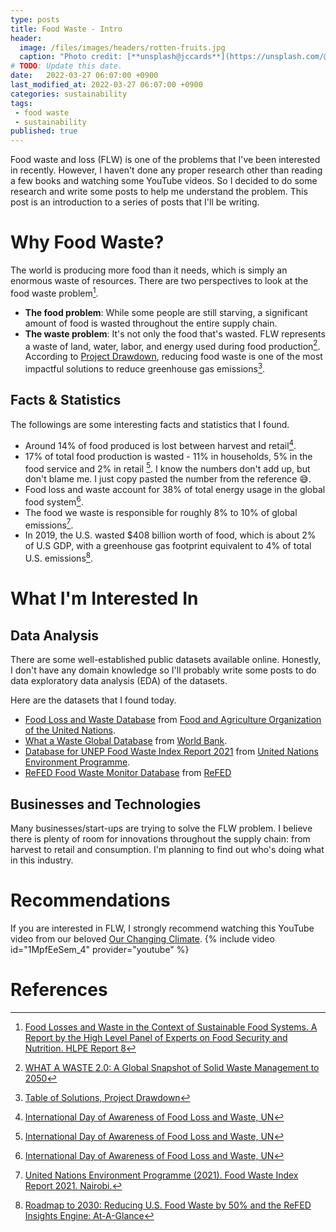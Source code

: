 ```yaml
---
type: posts
title: Food Waste - Intro
header:
  image: /files/images/headers/rotten-fruits.jpg
  caption: "Photo credit: [**unsplash@jccards**](https://unsplash.com/@jccards)"
# TODO: Update this date.
date:   2022-03-27 06:07:00 +0900
last_modified_at: 2022-03-27 06:07:00 +0900
categories: sustainability
tags:
 - food waste
 - sustainability
published: true
---
```


Food waste and loss (FLW) is one of the problems that I've been interested in recently. However, I haven't done any proper research other than reading a few books and watching some YouTube videos. So I decided to do some research and write some posts to help me understand the problem. This post is an introduction to a series of posts that I'll be writing. 

# Why Food Waste?

The world is producing more food than it needs, which is simply an enormous waste of resources. There are two perspectives to look at the food waste problem[^4].
 * **The food problem**: While some people are still starving, a significant amount of food is wasted throughout the entire supply chain. 
 * **The waste problem**: It's not only the food that's wasted. FLW represents a waste of land, water, labor, and energy used during food production[^5]. According to [Project Drawdown](https://drawdown.org/solutions/table-of-solutions), reducing food waste is one of the most impactful solutions to reduce greenhouse gas emissions[^1].

## Facts & Statistics

The followings are some interesting facts and statistics that I found.

* Around 14% of food produced is lost between harvest and retail[^3].
* 17% of total food production is wasted - 11% in households, 5% in the food service and 2% in retail [^3]. I know the numbers don't add up, but don't blame me. I just copy pasted the number from the reference 😅.
* Food loss and waste account for 38% of total energy usage in the global food system[^3].
* The food we waste is responsible for roughly 8% to 10% of global emissions[^6].
* In 2019, the U.S. wasted $408 billion worth of food, which is about 2% of U.S GDP, with a greenhouse gas footprint equivalent to 4% of total U.S. emissions[^7].


# What I'm Interested In

## Data Analysis
There are some well-established public datasets available online. Honestly, I don't have any domain knowledge so I'll probably write some posts to do data exploratory data analysis (EDA) of the datasets.

Here are the datasets that I found today.

* [Food Loss and Waste Database](https://www.fao.org/platform-food-loss-waste/flw-data/en/) from [Food and Agriculture Organization of the United Nations](https://www.fao.org/home/en/). 
* [What a Waste Global Database](https://datacatalog.worldbank.org/search/dataset/0039597) from [World Bank](https://www.worldbank.org/en/home).
* [Database for UNEP Food Waste Index Report 2021](https://www.unep.org/resources/report/unep-food-waste-index-report-2021) from [United Nations Environment Programme](https://www.unep.org/). 
* [ReFED Food Waste Monitor Database](https://insights-engine.refed.org/food-waste-monitor?view=overview&year=2019) from [ReFED](https://refed.org/)

## Businesses and Technologies

Many businesses/start-ups are trying to solve the FLW problem. I believe there is plenty of room for innovations throughout the supply chain: from harvest to retail and consumption. I'm planning to find out who's doing what in this industry.

# Recommendations

If you are interested in FLW, I strongly recommend watching this YouTube video from our beloved [Our Changing Climate](https://www.youtube.com/c/OurChangingClimate/featured).
{% include video id="1MpfEeSem_4" provider="youtube" %}


# References

[^1]: [Table of Solutions, Project Drawdown](https://drawdown.org/solutions/table-of-solutions)
[^2]: [Wasted: How America Is Losing Up to 40 Percent of Its Food from Farm to Fork to Landfill, NRDC](https://www.nrdc.org/resources/wasted-how-america-losing-40-percent-its-food-farm-fork-landfill)
[^3]: [International Day of Awareness of Food Loss and Waste, UN](https://www.fao.org/international-day-awareness-food-loss-waste?utm_source=twitter&utm_medium=social+media&utm_campaign=fao)
[^4]: [Food Losses and Waste in the Context of Sustainable Food Systems. A Report by the High Level Panel of Experts on Food Security and Nutrition. HLPE Report 8](https://www.fao.org/policy-support/tools-and-publications/resources-details/en/c/854257/)
[^5]: [WHAT A WASTE 2.0: A Global Snapshot of Solid Waste Management to 2050](https://datatopics.worldbank.org/what-a-waste/global_food_loss_and_waste.html)
[^6]: [United Nations Environment Programme (2021). Food Waste Index Report 2021. Nairobi.](https://www.unep.org/resources/report/unep-food-waste-index-report-2021)
[^7]: [Roadmap to 2030: Reducing U.S. Food Waste by 50% and the ReFED Insights Engine: At-A-Glance](https://refed.org/)